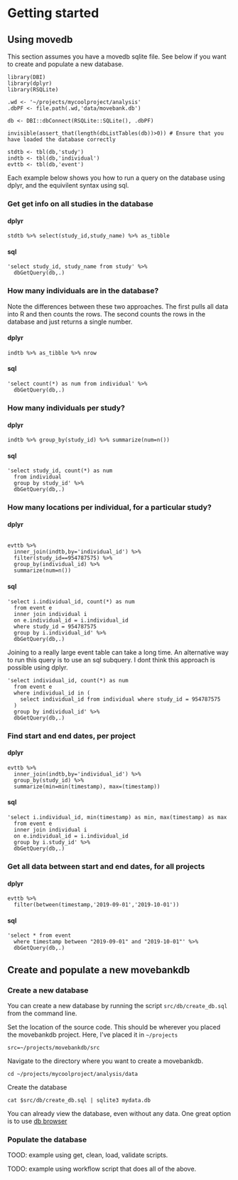 # Getting started


## Using movedb

This section assumes you have a movedb sqlite file. See below if you want to create and populate a new database.

````{r}
library(DBI)
library(dplyr)
library(RSQLite)

.wd <- '~/projects/mycoolproject/analysis'
.dbPF <- file.path(.wd,'data/movebank.db')

db <- DBI::dbConnect(RSQLite::SQLite(), .dbPF)

invisible(assert_that(length(dbListTables(db))>0)) # Ensure that you have loaded the database correctly

stdtb <- tbl(db,'study')
indtb <- tbl(db,'individual')
evttb <- tbl(db,'event')
````

Each example below shows you how to run a query on the database using dplyr, and the equivilent syntax using sql.

### Get get info on all studies in the database

#### dplyr
````{r}
stdtb %>% select(study_id,study_name) %>% as_tibble
````

#### sql
````{r}
'select study_id, study_name from study' %>%
  dbGetQuery(db,.)
````

### How many individuals are in the database?

Note the differences between these two approaches. The first pulls all data into R and then counts the rows. The second counts the rows in the database and just returns a single number.

#### dplyr
````{r}
indtb %>% as_tibble %>% nrow
````

#### sql
````{r}
'select count(*) as num from individual' %>%
  dbGetQuery(db,.)
````

### How many individuals per study?

#### dplyr
````{r}
indtb %>% group_by(study_id) %>% summarize(num=n())
````

#### sql
````{r}  
'select study_id, count(*) as num 
  from individual 
  group by study_id' %>%
  dbGetQuery(db,.)
````

### How many locations per individual, for a particular study?

#### dplyr
````{r}

evttb %>% 
  inner_join(indtb,by='individual_id') %>% 
  filter(study_id==954787575) %>% 
  group_by(individual_id) %>%
  summarize(num=n())
````

#### sql
````{r}
'select i.individual_id, count(*) as num
  from event e 
  inner join individual i
  on e.individual_id = i.individual_id
  where study_id = 954787575
  group by i.individual_id' %>%
  dbGetQuery(db,.)
````

Joining to a really large event table can take a long time. An alternative way to run this query is to use an sql subquery. I dont think this approach is possible using dplyr.

````{r}
'select individual_id, count(*) as num
  from event e 
  where individual_id in (
    select individual_id from individual where study_id = 954787575
  )
  group by individual_id' %>%
  dbGetQuery(db,.)

````

### Find start and end dates, per project

#### dplyr
````{r}
evttb %>% 
  inner_join(indtb,by='individual_id') %>% 
  group_by(study_id) %>%
  summarize(min=min(timestamp), max=(timestamp))
````

#### sql
````{r}
'select i.individual_id, min(timestamp) as min, max(timestamp) as max
  from event e 
  inner join individual i
  on e.individual_id = i.individual_id
  group by i.study_id' %>%
  dbGetQuery(db,.)
````

### Get all data between start and end dates, for all projects

#### dplyr
````{r}
evttb %>% 
  filter(between(timestamp,'2019-09-01','2019-10-01'))
````

#### sql
````{r}
'select * from event 
  where timestamp between "2019-09-01" and "2019-10-01"' %>%
  dbGetQuery(db,.)
````

## Create and populate a new movebankdb

### Create a new database

You can create a new database by running the script `src/db/create_db.sql` from the command line.

Set the location of the source code. This should be wherever you placed the movebankdb project. Here, I've placed it in `~/projects`

`src=~/projects/movebankdb/src`

Navigate to the directory where you want to create a movebankdb.

`cd ~/projects/mycoolproject/analysis/data`

Create the database

`cat $src/db/create_db.sql | sqlite3 mydata.db`

You can already view the database, even without any data. One great option is to use [db browser](https://sqlitebrowser.org/)

### Populate the database

TOOD: example using get, clean, load, validate scripts.

TODO: example using workflow script that does all of the above.